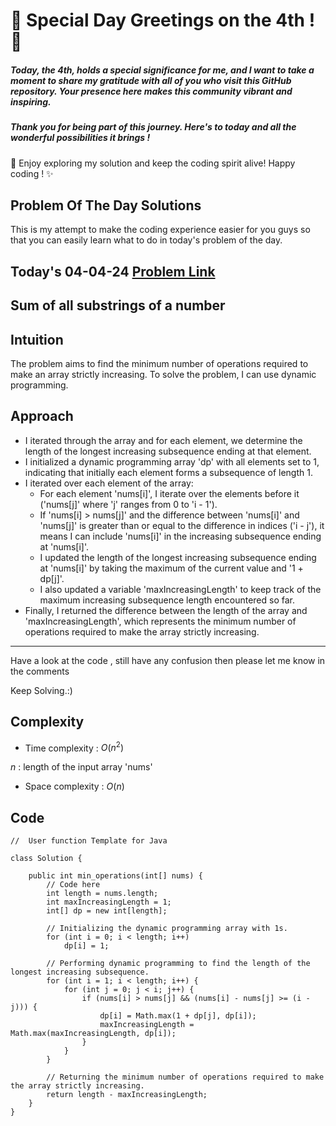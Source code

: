# 🎉 Special Day Greetings on the 4th ! 🎉

##### Today, the 4th, holds a special significance for me, and I want to take a moment to share my gratitude with all of you who visit this GitHub repository. Your presence here makes this community vibrant and inspiring.

##### Thank you for being part of this journey. Here's to today and all the wonderful possibilities it brings !

🚀 Enjoy exploring my solution and keep the coding spirit alive! Happy coding ! ✨

## Problem Of The Day Solutions

This is my attempt to make the coding experience easier for you guys so that you can easily learn what to do in today's problem of the day.

## Today's 04-04-24 [Problem Link](https://www.geeksforgeeks.org/problems/sum-of-all-substrings-of-a-number-1587115621/1)
## Sum of all substrings of a number

## Intuition
The problem aims to find the minimum number of operations required to make an array strictly increasing. To solve the problem, I can use dynamic programming.

## Approach
- I iterated through the array and for each element, we determine the length of the longest increasing subsequence ending at that element.
- I initialized a dynamic programming array 'dp' with all elements set to 1, indicating that initially each element forms a subsequence of length 1.
- I iterated over each element of the array:
  - For each element 'nums[i]', I iterate over the elements before it ('nums[j]' where 'j' ranges from 0 to 'i - 1').
  - If 'nums[i] > nums[j]' and the difference between 'nums[i]' and 'nums[j]' is greater than or equal to the difference in indices ('i - j'), it means I can include 'nums[i]' in the increasing subsequence ending at 'nums[i]'.
  - I updated the length of the longest increasing subsequence ending at 'nums[i]' by taking the maximum of the current value and '1 + dp[j]'.
  - I also updated a variable 'maxIncreasingLength' to keep track of the maximum increasing subsequence length encountered so far.
- Finally, I returned the difference between the length of the array and 'maxIncreasingLength', which represents the minimum number of operations required to make the array strictly increasing.

---
Have a look at the code , still have any confusion then please let me know in the comments

Keep Solving.:)

## Complexity
- Time complexity : $O(n^2)$
<!-- Add your time complexity here, e.g. $$O())$$ -->
$n$ : length of the input array 'nums'

- Space complexity : $O(n)$
<!-- Add your space complexity here, e.g. $$O(n)$$ -->

## Code

```
//  User function Template for Java

class Solution {
    
    public int min_operations(int[] nums) {
        // Code here
        int length = nums.length;
        int maxIncreasingLength = 1;
        int[] dp = new int[length];
        
        // Initializing the dynamic programming array with 1s.
        for (int i = 0; i < length; i++)
            dp[i] = 1;
        
        // Performing dynamic programming to find the length of the longest increasing subsequence.
        for (int i = 1; i < length; i++) {
            for (int j = 0; j < i; j++) {
                if (nums[i] > nums[j] && (nums[i] - nums[j] >= (i - j))) {
                    dp[i] = Math.max(1 + dp[j], dp[i]);
                    maxIncreasingLength = Math.max(maxIncreasingLength, dp[i]);
                }
            }
        }
        
        // Returning the minimum number of operations required to make the array strictly increasing.
        return length - maxIncreasingLength;
    }
}
```
